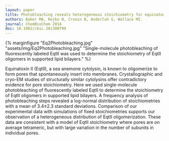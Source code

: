 ```yaml
---
layout: paper
title: Photobleaching reveals heterogeneous stoichiometry for equinatoxin II oligomers.
authors: Baker MA, Rojko N, Cronin B, Anderluh G, Wallace MI.
journal: ChemBioChem 2014
doi: 10.1002/cbic.201300799
---
```

{% marginfigure "Eq2Photobleaching.jpg" "assets/img/Eq2Photobleaching.jpg" "Single-molecule photobleaching of fluorescently labeled EqtII was used to determine the stoichiometry of EqtII oligomers in supported lipid bilayers." %}

Equinatoxin II (EqtII), a sea anemone cytolysin, is known to oligomerize to form pores that spontaneously insert into membranes. Crystallographic and cryo-EM studies of structurally similar cytolysins offer contradictory evidence for pore stoichiometry. Here we used single-molecule photobleaching of fluorescently labeled EqtII to determine the stoichiometry of EqtII oligomers in supported lipid bilayers. A frequency analysis of photobleaching steps revealed a log-normal distribution of stoichiometries with a mean of 3.4±2.3 standard deviations. Comparison of our experimental data with simulations of fixed stoichiometries supports our observation of a heterogeneous distribution of EqtII oligomerization. These data are consistent with a model of EqtII stoichiometry where pores are on average tetrameric, but with large variation in the number of subunits in individual pores.
